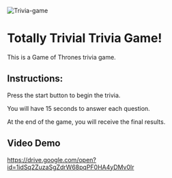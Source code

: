 ![Trivia-game](https://user-images.githubusercontent.com/52462582/69503075-153ef000-0ee4-11ea-95b1-d55303e39b38.png)

# Totally Trivial Trivia Game!

This is a Game of Thrones trivia game.

## Instructions:

Press the start button to begin the trivia. 

You will have 15 seconds to answer each question.

At the end of the game, you will receive the final results.

## Video Demo

https://drive.google.com/open?id=1idSq2ZuzaSgZdrW68pqPF0HA4yDMv0lr
